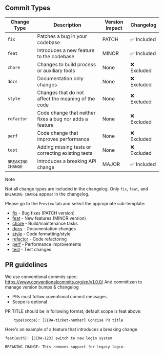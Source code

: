 
## Commit Types

| Change Type | Description | Version Impact | Changelog |
|------|-------------|----------------|-----------|
| `fix` | Patches a bug in your codebase | PATCH | ✅ Included |
| `feat` | Introduces a new feature to the codebase | MINOR | ✅ Included |
| `chore` | Changes to build process or auxiliary tools | None | ❌ Excluded |
| `docs` | Documentation only changes | None | ❌ Excluded |
| `style` | Changes that do not affect the meaning of the code | None | ❌ Excluded |
| `refactor` | Code change that neither fixes a bug nor adds a feature | None | ❌ Excluded |
| `perf` | Code change that improves performance | None | ❌ Excluded |
| `test` | Adding missing tests or correcting existing tests | None | ❌ Excluded |
| `BREAKING CHANGE` | Introduces a breaking API change | MAJOR | ✅ Included |

> [!NOTE]
> Not all change types are included in the changelog. Only `fix`, `feat`, and `BREAKING CHANGE` appear in the changelog.

Please go to the `Preview` tab and select the appropriate sub-template:

* [fix](?title=fix%3A%20%5BJIRA%3AXXX%5D%20%3Cadd-PR-title%3E&expand=1&template=bug_fix.md) - Bug fixes (PATCH version)
* [feat](?title=feat%3A%20%5BJIRA%3AXXX%5D%20%3Cadd-PR-title%3E&expand=1&template=feature.md) - New features (MINOR version)
* [chore](?title=chore%3A%20%5BJIRA%3AXXX%5D%20%3Cadd-PR-title%3E&expand=1&template=other.md) - Build/maintenance tasks
* [docs](?title=docs%3A%20%5BJIRA%3AXXX%5D%20%3Cadd-PR-title%3E&expand=1&template=other.md) - Documentation changes
* [style](?title=style%3A%20%5BJIRA%3AXXX%5D%20%3Cadd-PR-title%3E&expand=1&template=other.md) - Code formatting/style
* [refactor](?title=refactor%3A%20%5BJIRA%3AXXX%5D%20%3Cadd-PR-title%3E&expand=1&template=other.md) - Code refactoring
* [perf](?title=perf%3A%20%5BJIRA%3AXXX%5D%20%3Cadd-PR-title%3E&expand=1&template=other.md) - Performance improvements
* [test](?title=test%3A%20%5BJIRA%3AXXX%5D%20%3Cadd-PR-title%3E&expand=1&template=other.md) - Test changes

## PR guidelines ##
We use conventional commits spec: https://www.conventionalcommits.org/en/v1.0.0/
And commitizen to manage version bumps & changelog
- PRs must follow coventional commit messages.
- Scope is optional

PR TITLE should be in following format, default scope is feat above:
```
    type(scope): [JIRA-ticket-number] Concise PR title
```

Here's an example of a feature that introduces a breaking change.
```
feat(auth): [JIRA-123] switch to new login system

BREAKING CHANGE: This removes support for legacy login.
```

